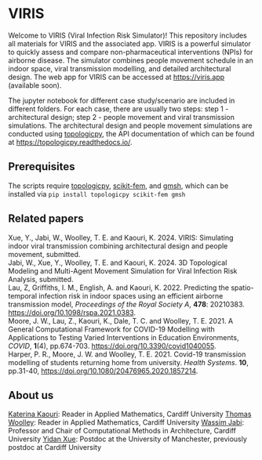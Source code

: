 # VIRIS
Welcome to VIRIS (Viral Infection Risk Simulator)! This repository includes all materials for VIRIS and the associated app. VIRIS is a powerful simulator to quickly assess and compare non-pharmaceutical interventions (NPIs) for airborne disease. The simulator combines people movement schedule in an indoor space, viral transmission modelling, and detailed architectural design. The web app for VIRIS can be accessed at https://viris.app (available soon).

The jupyter notebook for different case study/scenario are included in different folders. For each case, there are usually two steps: step 1 - architectural design; step 2 - people movement and viral transmission simulations. The architectural design and people movement simulations are conducted using <a href="https://github.com/wassimj/topologicpy">topologicpy</a>, the API documentation of which can be found at https://topologicpy.readthedocs.io/.

Prerequisites
----------------------

The scripts require <a href="https://github.com/wassimj/topologicpy">topologicpy</a>, <a href="https://github.com/kinnala/scikit-fem">scikit-fem</a>, and <a href="https://gmsh.info">gmsh</a>, which can be installed via
`pip install topologicpy scikit-fem gmsh`

Related papers
----------------------

Xue, Y., Jabi, W., Woolley, T. E. and Kaouri, K. 2024. VIRIS: Simulating indoor viral transmission combining architectural design and people movement, submitted.  
Jabi, W., Xue, Y., Woolley, T. E. and Kaouri, K. 2024. 3D Topological Modeling and Multi-Agent Movement Simulation for Viral Infection Risk Analysis, submitted.  
Lau, Z, Griffiths, I. M., English, A. and Kaouri, K. 2022. Predicting the spatio-temporal infection risk in indoor spaces using an efficient airborne transmission model, *Proceedings of the Royal Society A*, **478**: 20210383. https://doi.org/10.1098/rspa.2021.0383.  
Moore, J. W., Lau, Z., Kaouri, K., Dale, T. C. and Woolley, T. E. 2021. A General Computational Framework for COVID-19 Modelling with Applications to Testing Varied Interventions in Education Environments, *COVID*, **1**(4), pp.674-703. https://doi.org/10.3390/covid1040055.  
Harper, P. R., Moore, J. W. and Woolley, T. E. 2021. Covid-19 transmission modelling of students returning home from university. *Health Systems*. **10**, pp.31-40, https://doi.org/10.1080/20476965.2020.1857214.


About us
----------------------

<a href="https://profiles.cardiff.ac.uk/staff/kaourik">Katerina Kaouri</a>: Reader in Applied Mathematics, Cardiff University
<a href="https://profiles.cardiff.ac.uk/staff/woolleyt1">Thomas Woolley</a>: Reader in Applied Mathematics, Cardiff University
<a href="https://profiles.cardiff.ac.uk/staff/jabiw">Wassim Jabi</a>: Professor and Chair of Computational Methods in Architecture, Cardiff University
<a href="https://yidanxue.github.io">Yidan Xue</a>: Postdoc at the University of Manchester, previously postdoc at Cardiff University